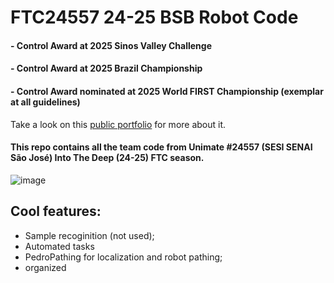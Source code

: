 # FTC24557 24-25 BSB Robot Code
#### - Control Award at 2025 Sinos Valley Challenge
#### - Control Award at 2025 Brazil Championship
#### - Control Award nominated at 2025 World FIRST Championship (exemplar at all guidelines)
Take a look on this [public portfolio](https://www.canva.com/design/DAGfsGstT8o/VnabmwOMJbgsyHWBn2nbkg/view?utm_content=DAGfsGstT8o&utm_campaign=designshare&utm_medium=link2&utm_source=uniquelinks&utlId=hc7468d370b) for more about it.
#### This repo contains all the team code from __Unimate #24557__ (SESI SENAI São José) Into The Deep (24-25) FTC season.  
![image](https://media1.tenor.com/m/2mxd9eeZa_gAAAAd/first-tech-challenge-ftc.gif)
##  Cool features:
- Sample recoginition (not used);
- Automated tasks
- PedroPathing for localization and robot pathing;
- organized
